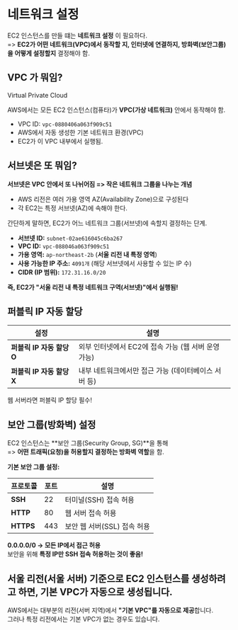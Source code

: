 # 네트워크 설정

EC2 인스턴스를 만들 떄는 **네트워크 설정** 이 필요하다.  
=> **EC2가 어떤 네트워크(VPC)에서 동작할 지, 인터넷에 연결하지, 방화벽(보안그룹) 을 어떻게 설정할지** 결정해야 함.

## VPC 가 뭐임?

Virtual Private Cloud  

AWS에서는 모든 EC2 인스턴스(컴퓨타)가 **VPC(가상 네트워크)** 안에서 동작해야 함.  

- VPC ID: `vpc-0880406a063f909c51`
- AWS에서 자동 생성한 기본 네트워크 환경(VPC)
- EC2가 이 VPC 내부에서 실행됨.

## 서브넷은 또 뭐임?

**서브넷은 VPC 안에서 또 나뉘어짐 => 작은 네트워크 그룹을 나누는 개념**

- AWS 리전은 여러 가용 영역 AZ(Availability Zone)으로 구성된다
- 각 EC2는 특정 서브넷(AZ)에 속해야 한다.

간단하게 말하면, EC2가 어느 네트워크 그룹(서브넷)에 속할지 결정하는 단계.

- **서브넷 ID:** `subnet-02ae616045c6ba267`
- **VPC ID:** `vpc-088046a063f909c51`
- **가용 영역:** `ap-northeast-2b` (**서울 리전 내 특정 영역**)
- **사용 가능한 IP 주소:** `4091개` (해당 서브넷에서 사용할 수 있는 IP 수)
- **CIDR (IP 범위):** `172.31.16.0/20`

**즉, EC2가 "서울 리전 내 특정 네트워크 구역(서브넷)"에서 실행됨!**

## 퍼블릭 IP 자동 할당

| 설정                      | 설명                                                 |
| ------------------------- | ---------------------------------------------------- |
| **퍼블릭 IP 자동 할당 O** | 외부 인터넷에서 EC2에 접속 가능 (웹 서버 운영 가능)  |
| **퍼블릭 IP 자동 할당 X** | 내부 네트워크에서만 접근 가능 (데이터베이스 서버 등) |

웹 서버라면 퍼블릭 IP 할당 필수!

## 보안 그룹(방화벽) 설정

EC2 인스턴스는 **보안 그룹(Security Group, SG)**을 통해  
=> **어떤 트래픽(요청)을 허용할지 결정하는 방화벽 역할**을 함.

**기본 보안 그룹 설정:**  

| 프로토콜 | 포트 | 설명 |
|----------|------|------|
| **SSH** | 22 | 터미널(SSH) 접속 허용 |
| **HTTP** | 80 | 웹 서버 접속 허용 |
| **HTTPS** | 443 | 보안 웹 서버(SSL) 접속 허용 |

**0.0.0.0/0 → 모든 IP에서 접근 허용**  
보안을 위해 **특정 IP만 SSH 접속 허용하는 것이 좋음!**

## 서울 리전(서울 서버) 기준으로 EC2 인스턴스를 생성하려고 하면, 기본 VPC가 자동으로 생성됩니다.

AWS에서는 대부분의 리전(서버 지역)에서 **"기본 VPC"를 자동으로 제공**합니다.  
그러나 특정 리전에서는 기본 VPC가 없는 경우도 있습니다.
